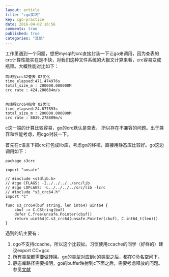 ```yaml
---
layout: article
title: "cgo实践"
key: cgo-practice
date: 2016-04-02 16:56
comments: true
published: true
categories: "其他"
---
```


  工作里遇到一个问题，想把mysql的crc直接封装一下让go来调用，因为查表的crc计算性能实在是不快，对我们这种文件系统的大报文计算来看，crc容易变成瓶颈。大概性能对比如下：

	两线程crc32查表 O2优化
	time_elapsed:471.474976s
	total_size_m : 200000.000000M
	crc rate : 424.200684m/s


	两线程crc64指令 O2优化
	time_elapsed:24.877853s
	total_size_m : 200000.000000M
	crc rate : 8039.278809m/s

  c这一端的计算比较容易，go的crc默认是查表， 所以存在不兼容的问题。出于兼容和性能考虑，用cgo封装一下。

  首先在c语言下把crc打包成lib库，考虑go的移植，直接用静态库比较好。go这边调用如下：

	package s3crc

	import "unsafe"

	// #include <stdlib.h>
	// #cgo CFLAGS: -I../../../../src/lib
	// #cgo LDFLAGS: -L../../../../src/lib -lcrc
	// #include "s3_crc64.h"
	import "C"

	func s3_crc64(buf string, len int64) uint64 {
	    cbuf := C.CString(buf)
	    defer C.free(unsafe.Pointer(cbuf))
	    return uint64(C.s3_crc64(unsafe.Pointer(cbuf), C.int64_t(len)))
	}

  遇到的坑主要有：

  1. cgo不支持ccache，所以这个比较扯。习惯使用ccache的同学（好样的）建议export CC=gcc
  2. 所有类型都需要做转换。go的类型对应到c的类型之后，都在C命名空间下。
  3. 静态库路径需要指明，go的buffer映射到c下面之后，需要考虑释放的问题。参见[文献][1]


[1]: https://golang.org/cmd/cgo/ "Command cgo"